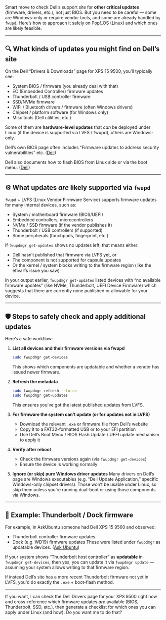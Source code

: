 Smart move to check Dell’s support site for **other critical updates** (firmware, drivers, etc.), not just BIOS. But you need to be careful — some are Windows-only or require vendor tools, and some are already handled by `fwupd`. Here’s how to approach it safely on Pop!_OS (Linux) and which ones are likely feasible.

---

## 🔍 What kinds of updates you might find on Dell’s site

On the Dell “Drivers & Downloads” page for XPS 15 9500, you’ll typically see:

* System BIOS / firmware (you already deal with that)
* EC (Embedded Controller) firmware updates
* Thunderbolt / USB controller firmware
* SSD/NVMe firmware
* WiFi / Bluetooth drivers / firmware (often Windows drivers)
* Chipset / platform software (for Windows only)
* Misc tools (Dell utilities, etc.)

Some of them are **hardware-level updates** that *can* be deployed under Linux (if the device is supported via LVFS / fwupd), others are Windows-only.

Dell’s own BIOS page often includes “Firmware updates to address security vulnerabilities” etc. ([Dell][1])

Dell also documents how to flash BIOS from Linux side or via the boot menu. ([Dell][2])

---

## ⚙️ What updates *are* likely supported via `fwupd`

`fwupd` + LVFS (Linux Vendor Firmware Service) supports firmware updates for many internal devices, such as:

* System / motherboard firmware (BIOS/UEFI)
* Embedded controllers, microcontrollers
* NVMe / SSD firmware (if the vendor publishes it)
* Thunderbolt / USB controllers (if supported)
* Some peripherals (touchpads, fingerprint, etc.)

If `fwupdmgr get-updates` shows no updates left, that means either:

* Dell hasn’t published that firmware via LVFS yet, or
* The component is not supported for capsule updates
* Or the kernel / system blocks writing to the firmware region (like the efivarfs issue you saw)

In your output earlier, `fwupdmgr get-updates` listed devices with “no available firmware updates” (like NVMe, Thunderbolt, UEFI Device Firmware) which suggests that there are currently none published or allowable for your device.

---

## 🛡️ Steps to safely check and apply additional updates

Here’s a safe workflow:

1. **List all devices and their firmware versions via fwupd**

   ```bash
   sudo fwupdmgr get-devices
   ```

   This shows which components are updatable and whether a vendor has issued newer firmware.

2. **Refresh the metadata**

   ```bash
   sudo fwupdmgr refresh --force
   sudo fwupdmgr get-updates
   ```

   This ensures you've got the latest published updates from LVFS.

3. **For firmware the system can’t update (or for updates not in LVFS)**

   * Download the relevant `.exe` or firmware file from Dell’s website
   * Copy it to a FAT32-formatted USB or to your EFI partition
   * Use Dell’s Boot Menu / BIOS Flash Update / UEFI update mechanism to apply it

4. **Verify after reboot**

   * Check the firmware versions again (via `fwupdmgr get-devices`)
   * Ensure the device is working normally

5. **Ignore (or skip) pure Windows driver updates**
   Many drivers on Dell’s page are Windows executables (e.g. “Dell Update Application,” specific Windows-only chipset drivers). Those won’t be usable under Linux, so skip them unless you’re running dual-boot or using those components via Windows.

---

## 🧪 Example: Thunderbolt / Dock firmware

For example, in AskUbuntu someone had Dell XPS 15 9500 and observed:

* Thunderbolt controller firmware updates
* Dock (e.g. WD19) firmware updates
  These were listed under `fwupdmgr` as updatable devices. ([Ask Ubuntu][3])

If your system shows “Thunderbolt host controller” as **updatable** in `fwupdmgr get-devices`, then yes, you can update it via `fwupdmgr update` — assuming your system allows writing to that firmware region.

If instead Dell’s site has a more recent Thunderbolt firmware not yet in LVFS, you'd do exactly the `.exe` + boot-flash method.

---

If you want, I can check the Dell Drivers page for your XPS 9500 right now and cross-reference which firmware updates *are* available (BIOS, Thunderbolt, SSD, etc.), then generate a checklist for which ones you can apply under Linux (and how). Do you want me to do that?

[1]: https://www.dell.com/support/home/en-us/drivers/driversdetails?driverid=mh02d&utm_source=chatgpt.com "Dell XPS 15 9500 System BIOS | Driver Details"
[2]: https://www.dell.com/support/kbdoc/en-us/000131486/update-the-dell-bios-in-a-linux-or-ubuntu-environment?utm_source=chatgpt.com "How to Update the Dell BIOS in the Ubuntu or Linux Environment"
[3]: https://askubuntu.com/questions/1515391/firmware-updates-for-dell-xps15-9500?utm_source=chatgpt.com "Firmware Updates for Dell XPS15 9500 - Ask Ubuntu"
